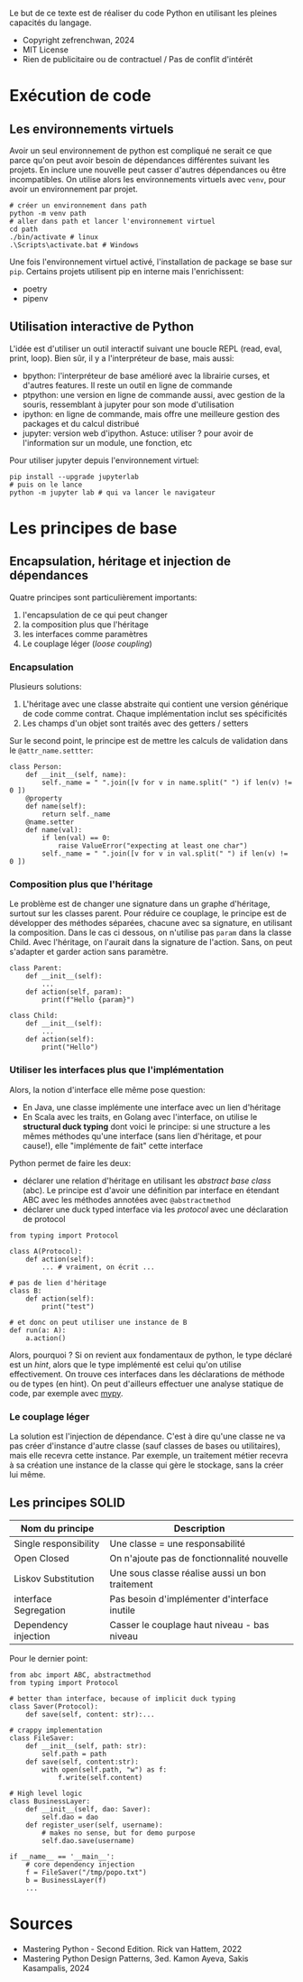 Le but de ce texte est de réaliser du code Python en utilisant les pleines capacités du langage. 

* Copyright zefrenchwan, 2024
* MIT License
* Rien de publicitaire ou de contractuel / Pas de conflit d'intérêt

# Exécution de code 


## Les environnements virtuels 
Avoir un seul environnement de python est compliqué ne serait ce que parce qu'on peut avoir besoin de dépendances différentes suivant les projets. 
En inclure une nouvelle peut casser d'autres dépendances ou être incompatibles. 
On utilise alors les environnements virtuels avec `venv`, pour avoir un environnement par projet. 

```
# créer un environnement dans path 
python -m venv path 
# aller dans path et lancer l'environnement virtuel 
cd path 
./bin/activate # linux  
.\Scripts\activate.bat # Windows 
```


Une fois l'environnement virtuel activé, l'installation de package se base sur `pip`. 
Certains projets utilisent pip en interne mais l'enrichissent: 
* poetry 
* pipenv 

## Utilisation interactive de Python 

L'idée est d'utiliser un outil interactif suivant une boucle REPL (read, eval, print, loop). 
Bien sûr, il y a l'interpréteur de base, mais aussi: 
* bpython: l'interpréteur de base amélioré avec la librairie curses, et d'autres features. Il reste un outil en ligne de commande 
* ptpython: une version en ligne de commande aussi, avec gestion de la souris, ressemblant à jupyter pour son mode d'utilisation 
* ipython: en ligne de commande, mais offre une meilleure gestion des packages et du calcul distribué
* jupyter: version web d'ipython. Astuce: utiliser ? pour avoir de l'information sur un module, une fonction, etc


Pour utiliser jupyter depuis l'environnement virtuel: 

```
pip install --upgrade jupyterlab
# puis on le lance 
python -m jupyter lab # qui va lancer le navigateur
```



# Les principes de base 

## Encapsulation, héritage et injection de dépendances 

Quatre principes sont particulièrement importants: 
1. l'encapsulation de ce qui peut changer 
2. la composition plus que l'héritage 
3. les interfaces comme paramètres 
4. Le couplage léger (_loose coupling_)

### Encapsulation 

Plusieurs solutions: 
1. L'héritage avec une classe abstraite qui contient une version générique de code comme contrat. Chaque implémentation inclut ses spécificités 
2. Les champs d'un objet sont traités avec des getters / setters

Sur le second point, le principe est de mettre les calculs de validation dans le `@attr_name.settter`: 

```
class Person:
    def __init__(self, name):
        self._name = " ".join([v for v in name.split(" ") if len(v) != 0 ])
    @property
    def name(self):
        return self._name
    @name.setter
    def name(val):
		if len(val) == 0:
			raise ValueError("expecting at least one char")
        self._name = " ".join([v for v in val.split(" ") if len(v) != 0 ])
```

### Composition plus que l'héritage

Le problème est de changer une signature dans un graphe d'héritage, surtout sur les classes parent. 
Pour réduire ce couplage, le principe est de développer des méthodes séparées, chacune avec sa signature, en utilisant la composition. 
Dans le cas ci dessous, on n'utilise pas `param` dans la classe Child. 
Avec l'héritage, on l'aurait dans la signature de l'action. 
Sans, on peut s'adapter et garder action sans paramètre. 

```
class Parent: 
	def __init__(self):
		...
	def action(self, param):
		print(f"Hello {param}")
		
class Child:
	def __init__(self):
		...
	def action(self):
		print("Hello")
```

### Utiliser les interfaces plus que l'implémentation 

Alors, la notion d'interface elle même pose question: 
* En Java, une classe implémente une interface avec un lien d'héritage 
* En Scala avec les traits, en Golang avec l'interface, on utilise le __structural duck typing__ dont voici le principe: si une structure a les mêmes méthodes qu'une interface (sans lien d'héritage, et pour cause!), elle "implémente de fait" cette interface 



Python permet de faire les deux: 
* déclarer une relation d'héritage en utilisant les _abstract base class_ (abc). Le principe est d'avoir une définition par interface en étendant ABC avec les méthodes annotées avec `@abstractmethod`
* déclarer une duck typed interface via les _protocol_ avec  une déclaration de protocol


```
from typing import Protocol

class A(Protocol): 
	def action(self):
		... # vraiment, on écrit ...
		
# pas de lien d'héritage 
class B:
	def action(self):
		print("test")

# et donc on peut utiliser une instance de B 
def run(a: A):
	a.action()
``` 


Alors, pourquoi ? 
Si on revient aux fondamentaux de python, le type déclaré est un _hint_, alors que le type implémenté est celui qu'on utilise effectivement. 
On trouve ces interfaces dans les déclarations de méthode ou de types (en hint). 
On peut d'ailleurs effectuer une analyse statique de code, par exemple avec [mypy](https://github.com/python/mypy). 


### Le couplage léger 

La solution est l'injection de dépendance. 
C'est à dire qu'une classe ne va pas créer d'instance d'autre classe (sauf classes de bases ou utilitaires), mais elle recevra cette instance. 
Par exemple, un traitement métier recevra à sa création une instance de la classe qui gère le stockage, sans la créer lui même. 


## Les principes SOLID 

| Nom du principe | Description |
|----------------|---------------------------|
| Single responsibility | Une classe = une responsabilité |
| Open Closed | On n'ajoute pas de fonctionnalité  nouvelle |
| Liskov Substitution | Une sous classe réalise aussi un bon traitement |
| interface Segregation | Pas besoin d'implémenter d'interface inutile |
| Dependency injection | Casser le couplage haut niveau - bas niveau |


Pour le dernier point: 
```
from abc import ABC, abstractmethod 
from typing import Protocol

# better than interface, because of implicit duck typing 
class Saver(Protocol):
    def save(self, content: str):...

# crappy implementation 
class FileSaver:
    def __init__(self, path: str):
        self.path = path
    def save(self, content:str):
        with open(self.path, "w") as f:
            f.write(self.content)

# High level logic 
class BusinessLayer: 
    def __init__(self, dao: Saver):
        self.dao = dao 
    def register_user(self, username):
		# makes no sense, but for demo purpose 
        self.dao.save(username)
		
if __name__ == '__main__':
	# core dependency injection 
    f = FileSaver("/tmp/popo.txt")
    b = BusinessLayer(f)
    ...
```

# Sources

* Mastering Python - Second Edition. Rick van Hattem, 2022
* Mastering Python Design Patterns, 3ed. Kamon Ayeva, Sakis Kasampalis, 2024
